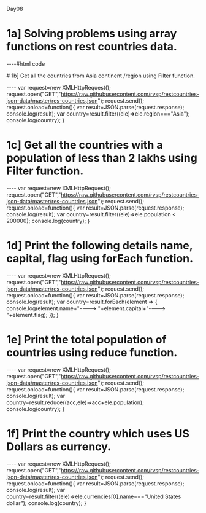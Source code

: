 Day08
# 1a] Solving problems using array functions on rest countries data.

----#html code
      <!DOCTYPE html>
<html lang="en">
<head>
    <meta charset="UTF-8">
    <meta http-equiv="X-UA-Compatible" content="IE=edge">
    <meta name="viewport" content="width=device-width, initial-scale=1.0">
    <title>Document</title>
</head>
<body>
    <script src = "guvitask.js"></script>
</body>
</html>
# 1b] Get all the countries from Asia continent /region using Filter function.

----   var request=new XMLHttpRequest();
       request.open("GET","https://raw.githubusercontent.com/rvsp/restcountries-json-data/master/res-countries.json");
       request.send();
       request.onload=function(){
       var result=JSON.parse(request.response);
       console.log(result);
       var country=result.filter((ele)=>ele.region==="Asia");
       console.log(country);
       }

# 1c] Get all the countries with a population of less than 2 lakhs using Filter function.

----  var request=new XMLHttpRequest();
      request.open("GET","https://raw.githubusercontent.com/rvsp/restcountries-json-data/master/res-countries.json");
      request.send();
      request.onload=function(){
      var result=JSON.parse(request.response);
      console.log(result);
      var country=result.filter((ele)=>ele.population < 200000);
      console.log(country);
      }

# 1d] Print the following details name, capital, flag using forEach function.

----  var request=new XMLHttpRequest();
      request.open("GET","https://raw.githubusercontent.com/rvsp/restcountries-json-data/master/res-countries.json");
      request.send();
      request.onload=function(){
      var result=JSON.parse(request.response);
      console.log(result);
      var country=result.forEach(element => {
      console.log(element.name+"----> "+element.capital+"----> "+element.flag);
      });
      }

# 1e] Print the total population of countries using reduce function.

----  var request=new XMLHttpRequest();
      request.open("GET","https://raw.githubusercontent.com/rvsp/restcountries-json-data/master/res-countries.json");
      request.send();
      request.onload=function(){
      var result=JSON.parse(request.response);
      console.log(result);
      var country=result.reduce((acc,ele)=>acc+ele.population);
      console.log(country);
     }

# 1f] Print the country which uses US Dollars as currency.

----  var request=new XMLHttpRequest();
      request.open("GET","https://raw.githubusercontent.com/rvsp/restcountries-json-data/master/res-countries.json");
      request.send();
      request.onload=function(){
      var result=JSON.parse(request.response);
      console.log(result);
      var country=result.filter((ele)=>ele.currencies[0].name==="United States dollar");
      console.log(country);
      }
